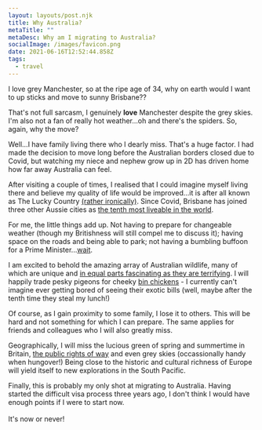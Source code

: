 ```yaml
---
layout: layouts/post.njk
title: Why Australia?
metaTitle: ""
metaDesc: Why am I migrating to Australia?
socialImage: /images/favicon.png
date: 2021-06-16T12:52:44.858Z
tags:
  - travel
---
```

I love grey Manchester, so at the ripe age of 34, why on earth would I want to up sticks and move to sunny Brisbane??

That's not full sarcasm, I genuinely **love** Manchester despite the grey skies. I'm also not a fan of really hot weather...oh and there's the spiders. So, again, why the move?

Well...I have family living there who I dearly miss. That's a huge factor. I had made the decision to move long before the Australian borders closed due to Covid, but watching my niece and nephew grow up in 2D has driven home how far away Australia can feel. 

After visiting a couple of times, I realised that I could imagine myself living there and believe my quality of life would be improved...it is after all known as The Lucky Country [(rather ironically)](https://www.bbc.co.uk/news/world-australia-29844752). Since Covid, Brisbane has joined three other Aussie cities as [the tenth most liveable in the world](https://www.cnbc.com/2021/06/09/global-liveability-index-2021-world-most-liveable-cities.html).

For me, the little things add up. Not having to prepare for changeable weather (though my Britishness will still compel me to discuss it); having space on the roads and being able to park; not having a bumbling buffoon for a Prime Minister...[wait](https://www.youtube.com/watch?v=thJRRcHGbQQ).

I am excited to behold the amazing array of Australian wildlife, many of which are unique and [in equal parts fascinating as they are terrifying](https://www.boredpanda.com/australia-scary-nature-animals/). I will happily trade pesky pigeons for cheeky [bin chickens](https://www.kickstarter.com/projects/jesseirwin/bin-chicken-an-australian-ibis-designer-pvc-art-toy-set) - I currently can't imagine ever getting bored of seeing their exotic bills (well, maybe after the tenth time they steal my lunch!)

Of course, as I gain proximity to some family, I lose it to others. This will be hard and not something for which I can prepare. The same applies for friends and colleagues who I will also greatly miss.

Geographically, I will miss the lucious green of spring and summertime in Britain, [the public rights of way](https://www.walksaroundbritain.co.uk/rightsofway.html) and even grey skies (occassionally handy when hungover!) Being close to the historic and cultural richness of Europe will yield itself to new explorations in the South Pacific.

Finally, this is probably my only shot at migrating to Australia. Having started the difficult visa process three years ago, I don't think I would have enough points if I were to start now.\
\
It's now or never!